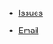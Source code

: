 

* [Issues](https://github.com/7568/7568.github.io/issues)
 
* [Email](mailto:v.cafebabe@gmail.com)

